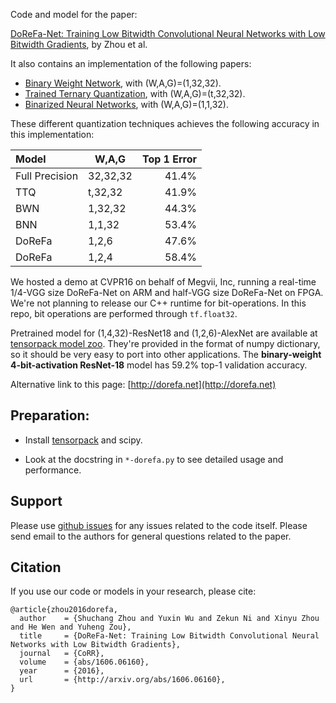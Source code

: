 Code and model for the paper:

[DoReFa-Net: Training Low Bitwidth Convolutional Neural Networks with Low Bitwidth Gradients](http://arxiv.org/abs/1606.06160), by Zhou et al.

It also contains an implementation of the following papers:
+ [Binary Weight Network](https://arxiv.org/abs/1511.00363), with (W,A,G)=(1,32,32).
+ [Trained Ternary Quantization](https://arxiv.org/abs/1612.01064), with (W,A,G)=(t,32,32).
+ [Binarized Neural Networks](https://arxiv.org/abs/1602.02830), with (W,A,G)=(1,1,32).

These different quantization techniques achieves the following accuracy in this implementation:

| Model              | W,A,G       | Top 1 Error |
|:-------------------|-------------|------------:|
| Full Precision     | 32,32,32    |      41.4%  |
| TTQ                | t,32,32     |      41.9%  |
| BWN                | 1,32,32     |      44.3%  |
| BNN                | 1,1,32      |      53.4%  |
| DoReFa             | 1,2,6       |      47.6%  |
| DoReFa             | 1,2,4       |      58.4%  |

We hosted a demo at CVPR16 on behalf of Megvii, Inc, running a real-time 1/4-VGG size DoReFa-Net on ARM and half-VGG size DoReFa-Net on FPGA.
We're not planning to release our C++ runtime for bit-operations.
In this repo, bit operations are performed through `tf.float32`.

Pretrained model for (1,4,32)-ResNet18 and (1,2,6)-AlexNet are available at
[tensorpack model zoo](http://models.tensorpack.com/DoReFa-Net/).
They're provided in the format of numpy dictionary, so it should be very easy to port into other applications.
The __binary-weight 4-bit-activation ResNet-18__ model has 59.2% top-1 validation accuracy.

Alternative link to this page: [http://dorefa.net](http://dorefa.net)

## Preparation:

+ Install [tensorpack](https://github.com/ppwwyyxx/tensorpack) and scipy.

+ Look at the docstring in `*-dorefa.py` to see detailed usage and performance.

## Support

Please use [github issues](https://github.com/ppwwyyxx/tensorpack/issues) for any issues related to the code itself.
Please send email to the authors for general questions related to the paper.

## Citation

If you use our code or models in your research, please cite:
```
@article{zhou2016dorefa,
  author    = {Shuchang Zhou and Yuxin Wu and Zekun Ni and Xinyu Zhou and He Wen and Yuheng Zou},
  title     = {DoReFa-Net: Training Low Bitwidth Convolutional Neural Networks with Low Bitwidth Gradients},
  journal   = {CoRR},
  volume    = {abs/1606.06160},
  year      = {2016},
  url       = {http://arxiv.org/abs/1606.06160},
}
```
